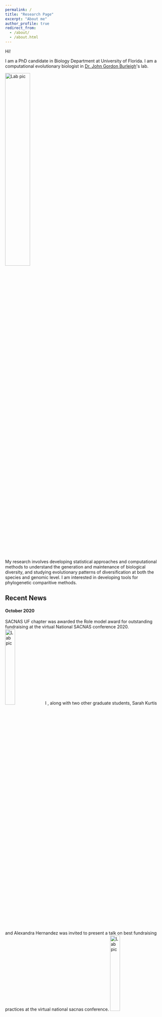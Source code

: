 ```yaml
---
permalink: /
title: "Research Page"
excerpt: "About me"
author_profile: true
redirect_from: 
  - /about/
  - /about.html
---
```

Hi!

I am a PhD candidate in Biology Department at University of Florida. I am a computational evolutionary biologist in [Dr. John Gordon Burleigh](https://biology.ufl.edu/gburleigh/)'s lab.

<img src="http://NatyaHans.github.io/images/Monopoly.jpg" alt="Lab pic" style="width:40%">

My research involves developing statistical approaches and computational methods to understand the generation and maintenance of biological diversity, and studying evolutionary patterns of diversification at both the species and genomic level. I am interested in developing tools for phylogenetic comparitive methods. 


Recent News
-----------
#### October 2020
SACNAS UF chapter was awarded the Role model award for outstanding fundraising at the virtual National SACNAS conference 2020. <img src="http://NatyaHans.github.io/images/rolemodelaward.jpg" alt="Lab pic" style="width:25%">
I , along with two other graduate students, Sarah Kurtis and Alexandra Hernandez was invited to present a talk on best fundraising practices at the virtual national sacnas conference.
<img src="http://NatyaHans.github.io/images/firstslide.png" alt="Lab pic" style="width:25%">

#### February 2020
I am a student board member at SACNAS UF Chapter, and we organized the first south east SACNAS regional meeting from Feb 28th to Feb 29th 2020. [Click here for the website](https://sacnasflconference.wixsite.com/website)
<img src="http://NatyaHans.github.io/images/SESACNASorganizers.jpg" alt="Lab pic" style="width:25%">
